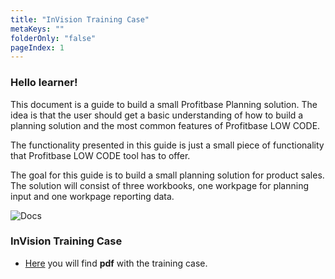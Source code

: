 ```yaml
---
title: "InVision Training Case"
metaKeys: ""
folderOnly: "false"
pageIndex: 1
---
```



### Hello learner!

This document is a guide to build a small Profitbase Planning solution. The idea is that the user should get a basic understanding of how to build a planning solution and the most common features of Profitbase LOW CODE. 

The functionality presented in this guide is just a small piece of functionality that Profitbase LOW CODE tool has to offer.

The goal for this guide is to build a small planning solution for product sales. The solution will consist of three workbooks, one workpage for planning input and one workpage reporting data.

![Docs](https://profitbasedocs.blob.core.windows.net/images/doc.png "Docs")

### InVision Training Case

* [Here](https://profitbasedocs.blob.core.windows.net/documents/PB%20-%20InVision%20Training%20Case.pdf) you will find **pdf** with the training case. 